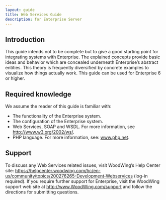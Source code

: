 ```yaml
---
layout: guide
title: Web Services Guide
description: for Enterprise Server
---
```

## Introduction
This guide intends not to be complete but to give a good starting point for integrating systems with Enterprise. 
The explained concepts provide basic ideas and behavior which are concealed underneath Enterprise’s abstract entities. 
This theory is frequently diversified by concrete examples to visualize how things actually work.
This guide can be used for Enterprise 6 or higher. 

## Required knowledge
We assume the reader of this guide is familiar with:
* The functionality of the Enterprise system. 
* The configuration of the Enterprise system.
* Web Services, SOAP and WSDL. For more information, see http://www.w3.org/2002/ws/.
* PHP language. For more information, see: www.php.net.

## Support
To discuss any Web Services related issues, visit WoodWing’s Help Center site: https://helpcenter.woodwing.com/hc/en-us/community/topics/200276265-Development-Webservices (log-in required). 
If you require further support for Enterprise, visit the WoodWing support web site at http://www.WoodWing.com/support and follow the directions for submitting questions.
